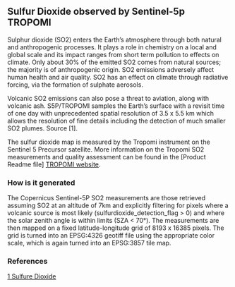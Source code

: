 ## Sulfur Dioxide observed by Sentinel-5p TROPOMI

Sulphur dioxide (SO2) enters the Earth’s atmosphere through both natural and anthropogenic processes. It plays a role in chemistry on a local and global scale and its impact ranges from short term pollution to effects on climate. Only about 30% of the emitted SO2 comes from natural sources; the majority is of anthropogenic origin. SO2 emissions adversely affect human health and air quality. SO2 has an effect on climate through radiative forcing, via the formation of sulphate aerosols. 

Volcanic SO2 emissions can also pose a threat to aviation, along with volcanic ash. S5P/TROPOMI samples the Earth’s surface with a revisit time of one day with unprecedented spatial resolution of 3.5 x 5.5 km which allows the resolution of fine details including the detection of much smaller SO2 plumes. Source [1].

The sulfur dioxide map is measured by the Tropomi instrument on the Sentinel 5 Precursor satellite. More information on the Tropomi SO2 measurements and quality assessment can be found in the [Product Readme file] [TROPOMI website](http://www.tropomi.eu/data-products/sulphur-dioxide).

### How is it generated
The Copernicus Sentinel-5P SO2 measurements are those retrieved assuming SO2 at an altitude of 7km and explicitly filtering for pixels where a volcanic source is most likely (sulfurdioxide_detection_flag > 0) and where the solar zenith angle is within limits (SZA < 70°). The measurements are then mapped on a fixed latitude-longitude grid of 8193 x 16385 pixels. The grid is turned into an EPSG:4326 geotiff file using the appropriate color scale, which is again turned into an EPSG:3857 tile map.

### References
[1 Sulfure Dioxide](http://www.tropomi.eu/data-products/sulphur-dioxide)
